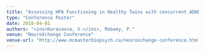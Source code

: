 ```yaml
---
title: "Assessing HPA Functioning in Healthy Twins with concurrent ADHD and ODD Symptomatology"
type: "Conference Poster"
date: 2018-04-01
authors: "<ins>Karasavva, V.</ins>, Robaey, P."
venue: "NeuroXchange Conference"
venue-url: "http://www.mcmasterbiopsych.ca/neuroxchange-conference.html"
---
```

